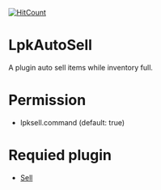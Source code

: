 [![HitCount](http://hits.dwyl.io/LamPocketVN/AutoSell.svg)](http://hits.dwyl.io/LamPocketVN/AutoSell)
# LpkAutoSell
A plugin auto sell items while inventory full.
# Permission
 * lpksell.command (default: true)
# Requied plugin
 * [Sell](https://github.com/Muqsit/Sell)
